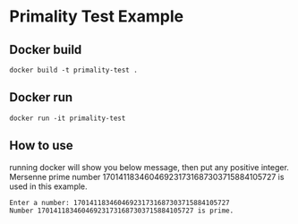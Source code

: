 # Primality Test Example

## Docker build
```
docker build -t primality-test .
```
## Docker run
```
docker run -it primality-test
```

## How to use
running docker will show you below message, then put any positive integer.
Mersenne prime number 170141183460469231731687303715884105727 is used in this example.
```
Enter a number: 170141183460469231731687303715884105727
Number 170141183460469231731687303715884105727 is prime.
```
